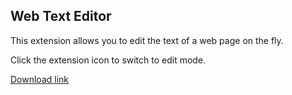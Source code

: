 ## Web Text Editor

This extension allows you to edit the text of a web page on the fly.

Click the extension icon to switch to edit mode.

[Download link](https://chrome.google.com/webstore/detail/web-text-editer/mdhmbcllndagdcgkegjmgmkdinkpedbi?hl=fr)
